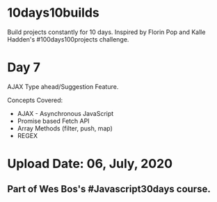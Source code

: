 # 10days10builds
Build projects constantly for 10 days. Inspired by Florin Pop and Kalle Hadden's #100days100projects challenge.

# Day 7
AJAX Type ahead/Suggestion Feature.

Concepts Covered:
* AJAX - Asynchronous JavaScript
* Promise based Fetch API
* Array Methods (filter, push, map)
* REGEX

# Upload Date: 06, July, 2020

## Part of Wes Bos's #Javascript30days course.
